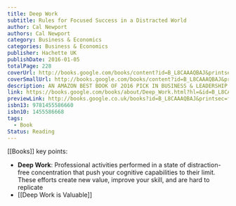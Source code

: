 ```yaml
---
title: Deep Work
subtitle: Rules for Focused Success in a Distracted World
author: Cal Newport
authors: Cal Newport
category: Business & Economics
categories: Business & Economics
publisher: Hachette UK
publishDate: 2016-01-05
totalPage: 228
coverUrl: http://books.google.com/books/content?id=B_L8CAAAQBAJ&printsec=frontcover&img=1&zoom=1&edge=curl&source=gbs_api
coverSmallUrl: http://books.google.com/books/content?id=B_L8CAAAQBAJ&printsec=frontcover&img=1&zoom=5&edge=curl&source=gbs_api
description: AN AMAZON BEST BOOK OF 2O16 PICK IN BUSINESS & LEADERSHIP WALL STREET JOURNAL BUSINESS BESTSELLER A BUSINESS BOOK OF THE WEEK AT 800-CEO-READ Master one of our economy’s most rare skills and achieve groundbreaking results with this “exciting” book (Daniel H. Pink) from an “exceptional” author (New York Times Book Review). Deep work is the ability to focus without distraction on a cognitively demanding task. It's a skill that allows you to quickly master complicated information and produce better results in less time. Deep Work will make you better at what you do and provide the sense of true fulfillment that comes from craftsmanship. In short, deep work is like a super power in our increasingly competitive twenty-first century economy. And yet, most people have lost the ability to go deep-spending their days instead in a frantic blur of e-mail and social media, not even realizing there's a better way. In Deep Work, author and professor Cal Newport flips the narrative on impact in a connected age. Instead of arguing distraction is bad, he instead celebrates the power of its opposite. Dividing this book into two parts, he first makes the case that in almost any profession, cultivating a deep work ethic will produce massive benefits. He then presents a rigorous training regimen, presented as a series of four "rules," for transforming your mind and habits to support this skill. 1. Work Deeply 2. Embrace Boredom 3. Quit Social Media 4. Drain the Shallows A mix of cultural criticism and actionable advice, Deep Work takes the reader on a journey through memorable stories-from Carl Jung building a stone tower in the woods to focus his mind, to a social media pioneer buying a round-trip business class ticket to Tokyo to write a book free from distraction in the air-and no-nonsense advice, such as the claim that most serious professionals should quit social media and that you should practice being bored. Deep Work is an indispensable guide to anyone seeking focused success in a distracted world.
link: https://books.google.com/books/about/Deep_Work.html?hl=&id=B_L8CAAAQBAJ
previewLink: http://books.google.co.uk/books?id=B_L8CAAAQBAJ&printsec=frontcover&dq=deep+work&hl=&as_pt=BOOKS&cd=1&source=gbs_api
isbn13: 9781455586660
isbn10: 1455586668
tags:
  - Book
Status: Reading
---
```

[[Books]]
key points:
- **Deep Work**: Professional activities performed in a state of distraction-free concentration that push your cognitive capabilities to their limit. These efforts create new value, improve your skill, and are hard to replicate
- [[Deep Work is Valuable]]
